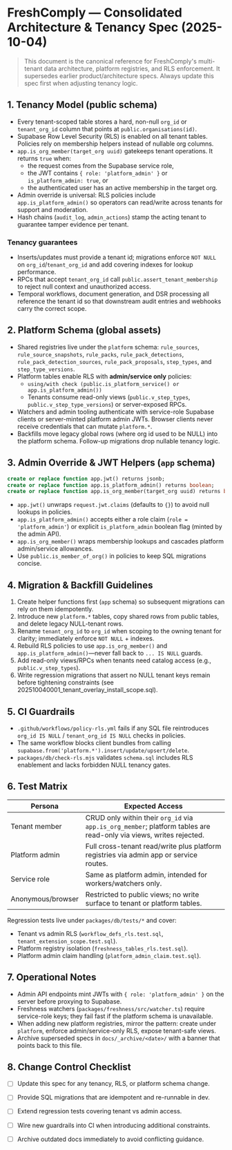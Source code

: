 # FreshComply — Consolidated Architecture & Tenancy Spec (2025-10-04)

> This document is the canonical reference for FreshComply's multi-tenant data architecture, platform registries, and RLS enforcement. It supersedes earlier product/architecture specs. Always update this spec first when adjusting tenancy logic.

## 1. Tenancy Model (public schema)

- Every tenant-scoped table stores a hard, non-null `org_id` or `tenant_org_id` column that points at `public.organisations(id)`.
- Supabase Row Level Security (RLS) is enabled on all tenant tables. Policies rely on membership helpers instead of nullable org columns.
- `app.is_org_member(target_org uuid)` gatekeeps tenant operations. It returns `true` when:
  - the request comes from the Supabase service role,
  - the JWT contains `{ role: 'platform_admin' }` or `is_platform_admin: true`, or
  - the authenticated user has an active membership in the target org.
- Admin override is universal: RLS policies include `app.is_platform_admin()` so operators can read/write across tenants for support and moderation.
- Hash chains (`audit_log`, `admin_actions`) stamp the acting tenant to guarantee tamper evidence per tenant.

### Tenancy guarantees

- Inserts/updates must provide a tenant id; migrations enforce `NOT NULL` on `org_id`/`tenant_org_id` and add covering indexes for lookup performance.
- RPCs that accept `tenant_org_id` call `public.assert_tenant_membership` to reject null context and unauthorized access.
- Temporal workflows, document generation, and DSR processing all reference the tenant id so that downstream audit entries and webhooks carry the correct scope.

## 2. Platform Schema (global assets)

- Shared registries live under the `platform` schema: `rule_sources`, `rule_source_snapshots`, `rule_packs`, `rule_pack_detections`, `rule_pack_detection_sources`, `rule_pack_proposals`, `step_types`, and `step_type_versions`.
- Platform tables enable RLS with **admin/service only** policies:
  - `using/with check (public.is_platform_service() or app.is_platform_admin())`
  - Tenants consume read-only views (`public.v_step_types`, `public.v_step_type_versions`) or server-exposed RPCs.
- Watchers and admin tooling authenticate with service-role Supabase clients or server-minted platform admin JWTs. Browser clients never receive credentials that can mutate `platform.*`.
- Backfills move legacy global rows (where org id used to be NULL) into the platform schema. Follow-up migrations drop nullable tenancy logic.

## 3. Admin Override & JWT Helpers (`app` schema)

```sql
create or replace function app.jwt() returns jsonb;
create or replace function app.is_platform_admin() returns boolean;
create or replace function app.is_org_member(target_org uuid) returns boolean;
```

- `app.jwt()` unwraps `request.jwt.claims` (defaults to `{}`) to avoid null lookups in policies.
- `app.is_platform_admin()` accepts either a role claim (`role = 'platform_admin'`) or explicit `is_platform_admin` boolean flag (minted by the admin API).
- `app.is_org_member()` wraps membership lookups and cascades platform admin/service allowances.
- Use `public.is_member_of_org()` in policies to keep SQL migrations concise.

## 4. Migration & Backfill Guidelines

1. Create helper functions first (`app` schema) so subsequent migrations can rely on them idempotently.
2. Introduce new `platform.*` tables, copy shared rows from public tables, and delete legacy NULL-tenant rows.
3. Rename `tenant_org_id` to `org_id` when scoping to the owning tenant for clarity; immediately enforce `NOT NULL` + indexes.
4. Rebuild RLS policies to use `app.is_org_member()` and `app.is_platform_admin()`—never fall back to `... IS NULL` guards.
5. Add read-only views/RPCs when tenants need catalog access (e.g., `public.v_step_types`).
6. Write regression migrations that assert no NULL tenant keys remain before tightening constraints (see 202510040001_tenant_overlay_install_scope.sql).

## 5. CI Guardrails

- `.github/workflows/policy-rls.yml` fails if any SQL file reintroduces `org_id IS NULL` / `tenant_org_id IS NULL` checks in policies.
- The same workflow blocks client bundles from calling `supabase.from('platform.*').insert/update/upsert/delete`.
- `packages/db/check-rls.mjs` validates `schema.sql` includes RLS enablement and lacks forbidden NULL tenancy gates.

## 6. Test Matrix

| Persona | Expected Access |
|---------|-----------------|
| Tenant member | CRUD only within their `org_id` via `app.is_org_member`; platform tables are read-only via views, writes rejected. |
| Platform admin | Full cross-tenant read/write plus platform registries via admin app or service routes. |
| Service role | Same as platform admin, intended for workers/watchers only. |
| Anonymous/browser | Restricted to public views; no write surface to tenant or platform tables. |

Regression tests live under `packages/db/tests/*` and cover:
- Tenant vs admin RLS (`workflow_defs_rls.test.sql`, `tenant_extension_scope.test.sql`).
- Platform registry isolation (`freshness_tables_rls.test.sql`).
- Platform admin claim handling (`platform_admin_claim.test.sql`).

## 7. Operational Notes

- Admin API endpoints mint JWTs with `{ role: 'platform_admin' }` on the server before proxying to Supabase.
- Freshness watchers (`packages/freshness/src/watcher.ts`) require service-role keys; they fail fast if the platform schema is unavailable.
- When adding new platform registries, mirror the pattern: create under `platform`, enforce admin/service-only RLS, expose tenant-safe views.
- Archive superseded specs in `docs/_archive/<date>/` with a banner that points back to this file.

## 8. Change Control Checklist

- [ ] Update this spec for any tenancy, RLS, or platform schema change.
- [ ] Provide SQL migrations that are idempotent and re-runnable in dev.
- [ ] Extend regression tests covering tenant vs admin access.
- [ ] Wire new guardrails into CI when introducing additional constraints.
- [ ] Archive outdated docs immediately to avoid conflicting guidance.

